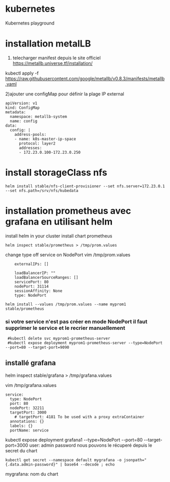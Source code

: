# kubernetes
Kubernetes playground
# installation metalLB
1) telecharger manifest depuis le site officiel
https://metallb.universe.tf/installation/

kubectl apply -f https://raw.githubusercontent.com/google/metallb/v0.8.3/manifests/metallb.yaml

2)ajouter une configMap pour définir la plage IP external
```
apiVersion: v1
kind: ConfigMap
metadata:
  namespace: metallb-system
  name: config
data:
  config: |
    address-pools:
    - name: k8s-master-ip-space
      protocol: layer2
      addresses:
      - 172.23.0.100-172.23.0.250    
```
# install storageClass nfs

```
helm install stable/nfs-client-provisioner --set nfs.server=172.23.0.1 --set nfs.path=/srv/nfs/kubedata
```
# installation prometheus avec grafana en utilisant helm
install helm in your cluster
install chart prometheus
```
helm inspect stable/prometheus > /tmp/prom.values
```
change type off service on NodePort
vim /tmp/prom.values
```
    externalIPs: []

    loadBalancerIP: ""
    loadBalancerSourceRanges: []
    servicePort: 80
    nodePort: 31114
    sessionAffinity: None
    type: NodePort
```
```
helm install --values /tmp/prom.values --name myprom1 stable/prometheus
```
### si votre service n'est pas créer en mode NodePort il faut supprimer le service et le recrier manuellement

```
 #kubectl delete svc myprom1-prometheus-server
 #kubectl expose deployment myprom1-prometheus-server --type=NodePort --port=80 --target-port=9090
```
## installé grafana 

helm inspect stable/grafana > /tmp/grafana.values

vim /tmp/grafana.values
```
service:
  type: NodePort
  port: 80
  nodePort: 32211
  targetPort: 3000
    # targetPort: 4181 To be used with a proxy extraContainer
  annotations: {}
  labels: {}
  portName: service
```
kubectl expose deployment grafana1 --type=NodePort --port=80 --target-port=3000
user: admin 
password nous pouvons le récuperé depuis le secret du chart

```
kubectl get secret --namespace default mygrafana -o jsonpath="{.data.admin-password}" | base64 --decode ; echo
```
mygrafana: nom du chart
